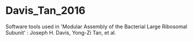 # Davis_Tan_2016
Software tools used in 'Modular Assembly of the Bacterial Large Ribosomal Subunit' : Joseph H. Davis, Yong-Zi Tan, et al.
